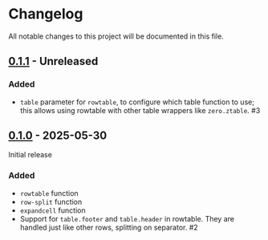 # Changelog

All notable changes to this project will be documented in this file.

## [0.1.1] - Unreleased

### Added

- `table` parameter for `rowtable`, to configure which table function to use;
  this allows using rowtable with other table wrappers like `zero.ztable`. #3


## [0.1.0] - 2025-05-30

Initial release

### Added

- `rowtable` function
- `row-split` function
- `expandcell` function
- Support for `table.footer` and `table.header` in rowtable.
  They are handled just like other rows, splitting on separator. #2


<!-- versions are final when published on typst universe -->
[Unreleased]: https://github.com/typst-community/rowmantic/compare/v0.1.0...HEAD
[0.1.1]: https://github.com/typst-community/rowmantic/releases/tag/v0.1.1
[0.1.0]: https://github.com/typst-community/rowmantic/releases/tag/v0.1.0
